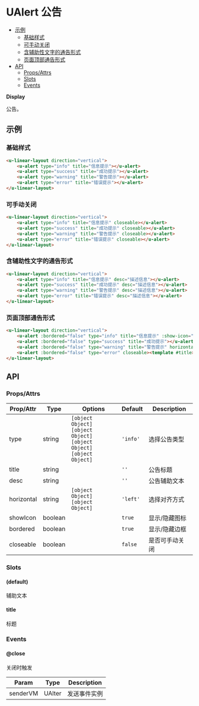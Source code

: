 <!-- 该 README.md 根据 api.yaml 和 docs/*.md 自动生成，为了方便在 GitHub 和 NPM 上查阅。如需修改，请查看源文件 -->

# UAlert 公告

- [示例](#示例)
    - [基础样式](#基础样式)
    - [可手动关闭](#可手动关闭)
    - [含辅助性文字的通告形式](#含辅助性文字的通告形式)
    - [页面顶部通告形式](#页面顶部通告形式)
- [API]()
    - [Props/Attrs](#propsattrs)
    - [Slots](#slots)
    - [Events](#events)

**Display**

公告。

## 示例
### 基础样式

``` html
<u-linear-layout direction="vertical">
    <u-alert type="info" title="信息提示"></u-alert>
    <u-alert type="success" title="成功提示"></u-alert>
    <u-alert type="warning" title="警告提示"></u-alert>
    <u-alert type="error" title="错误提示"></u-alert>
</u-linear-layout>
```

### 可手动关闭

``` html
<u-linear-layout direction="vertical">
    <u-alert type="info" title="信息提示" closeable></u-alert>
    <u-alert type="success" title="成功提示" closeable></u-alert>
    <u-alert type="warning" title="警告提示" closeable></u-alert>
    <u-alert type="error" title="错误提示" closeable></u-alert>
</u-linear-layout>
```

### 含辅助性文字的通告形式

``` html
<u-linear-layout direction="vertical">
    <u-alert type="info" title="信息提示" desc="描述信息"></u-alert>
    <u-alert type="success" title="成功提示" desc="描述信息"></u-alert>
    <u-alert type="warning" title="警告提示" desc="描述信息"></u-alert>
    <u-alert type="error" title="错误提示" desc="描述信息"></u-alert>
</u-linear-layout>
```

### 页面顶部通告形式

``` html
<u-linear-layout direction="vertical">
    <u-alert :bordered="false" type="info" title="信息提示" :show-icon="false"></u-alert>
    <u-alert :bordered="false" type="success" title="成功提示"></u-alert>
    <u-alert :bordered="false" type="warning" title="警告提示" horizontal="center"></u-alert>
    <u-alert :bordered="false" type="error" closeable><template #title>标题提示slot</template>描述信息slot</u-alert>
</u-linear-layout>
```

## API
### Props/Attrs

| Prop/Attr | Type | Options | Default | Description |
| --------- | ---- | ------- | ------- | ----------- |
| type | string | `[object Object]`<br/>`[object Object]`<br/>`[object Object]`<br/>`[object Object]` | `'info'` | 选择公告类型 |
| title | string |  | `''` | 公告标题 |
| desc | string |  | `''` | 公告辅助文本 |
| horizontal | string | `[object Object]`<br/>`[object Object]` | `'left'` | 选择对齐方式 |
| showIcon | boolean |  | `true` | 显示/隐藏图标 |
| bordered | boolean |  | `true` | 显示/隐藏边框 |
| closeable | boolean |  | `false` | 是否可手动关闭 |

### Slots

#### (default)

辅助文本

#### title

标题

### Events

#### @close

关闭时触发

| Param | Type | Description |
| ----- | ---- | ----------- |
| senderVM | UAlter | 发送事件实例 |

